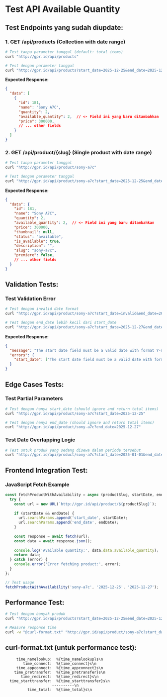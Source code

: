 # Test API Available Quantity

## Test Endpoints yang sudah diupdate:

### 1. GET /api/products (Collection with date range)
```bash
# Test tanpa parameter tanggal (default: total items)
curl "http://gpr.id/api/products"

# Test dengan parameter tanggal
curl "http://gpr.id/api/products?start_date=2025-12-25&end_date=2025-12-27"
```

**Expected Response:**
```json
{
  "data": [
    {
      "id": 181,
      "name": "Sony A7C",
      "quantity": 2,
      "available_quantity": 2,  // <- Field ini yang baru ditambahkan
      "price": 300000,
      // ... other fields
    }
  ]
}
```

### 2. GET /api/product/{slug} (Single product with date range)
```bash
# Test tanpa parameter tanggal
curl "http://gpr.id/api/product/sony-a7c"

# Test dengan parameter tanggal
curl "http://gpr.id/api/product/sony-a7c?start_date=2025-12-25&end_date=2025-12-27"
```

**Expected Response:**
```json
{
  "data": {
    "id": 181,
    "name": "Sony A7C",
    "quantity": 2,
    "available_quantity": 2,  // <- Field ini yang baru ditambahkan
    "price": 300000,
    "thumbnail": null,
    "status": "available",
    "is_available": true,
    "description": "",
    "slug": "sony-a7c",
    "premiere": false,
    // ... other fields
  }
}
```

## Validation Tests:

### Test Validation Error
```bash
# Test dengan invalid date format
curl "http://gpr.id/api/product/sony-a7c?start_date=invalid&end_date=2025-12-27"

# Test dengan end_date lebih kecil dari start_date
curl "http://gpr.id/api/product/sony-a7c?start_date=2025-12-27&end_date=2025-12-25"
```

**Expected Response:**
```json
{
  "message": "The start date field must be a valid date with format Y-m-d.",
  "errors": {
    "start_date": ["The start date field must be a valid date with format Y-m-d."]
  }
}
```

## Edge Cases Tests:

### Test Partial Parameters
```bash
# Test dengan hanya start_date (should ignore and return total items)
curl "http://gpr.id/api/product/sony-a7c?start_date=2025-12-25"

# Test dengan hanya end_date (should ignore and return total items)
curl "http://gpr.id/api/product/sony-a7c?end_date=2025-12-27"
```

### Test Date Overlapping Logic
```bash
# Test untuk produk yang sedang disewa dalam periode tersebut
curl "http://gpr.id/api/product/sony-a7c?start_date=2025-01-01&end_date=2025-01-03"
```

## Frontend Integration Test:

### JavaScript Fetch Example
```javascript
const fetchProductWithAvailability = async (productSlug, startDate, endDate) => {
  try {
    const url = new URL(`http://gpr.id/api/product/${productSlug}`);
    
    if (startDate && endDate) {
      url.searchParams.append('start_date', startDate);
      url.searchParams.append('end_date', endDate);
    }
    
    const response = await fetch(url);
    const data = await response.json();
    
    console.log('Available quantity:', data.data.available_quantity);
    return data;
  } catch (error) {
    console.error('Error fetching product:', error);
  }
};

// Test usage
fetchProductWithAvailability('sony-a7c', '2025-12-25', '2025-12-27');
```

## Performance Test:

```bash
# Test dengan banyak produk
curl "http://gpr.id/api/products?start_date=2025-12-25&end_date=2025-12-27&limit=50"

# Measure response time
curl -w "@curl-format.txt" "http://gpr.id/api/product/sony-a7c?start_date=2025-12-25&end_date=2025-12-27"
```

## curl-format.txt (untuk performance test):
```
     time_namelookup:  %{time_namelookup}s\n
        time_connect:  %{time_connect}s\n
     time_appconnect:  %{time_appconnect}s\n
    time_pretransfer:  %{time_pretransfer}s\n
       time_redirect:  %{time_redirect}s\n
  time_starttransfer:  %{time_starttransfer}s\n
                     ----------\n
          time_total:  %{time_total}s\n
```
